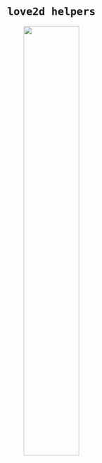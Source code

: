 <h1 align='center'><code>love2d helpers</code></h1>
<p align='center'>
<img src='https://github.com/gongahkia/thoth/assets/117062305/276628d5-aefa-442c-ad3e-5df51b4357b3' width=50% height=50%></img>
</p>

